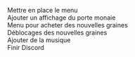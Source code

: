 Mettre en place le menu  
Ajouter un affichage du porte monaie  
Menu pour acheter des nouvelles graines  
Déblocages des nouvelles graines  
Ajouter de la musique  
Finir Discord
